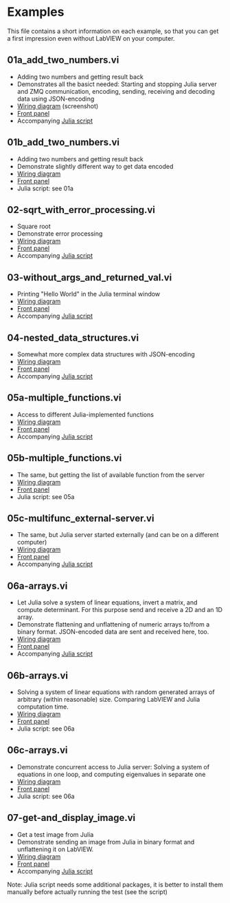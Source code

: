 # Examples

This file contains a short information on each example, so that you can get a first impression even without LabVIEW on your computer. 

## 01a_add_two_numbers.vi
* Adding two numbers and getting result back
* Demonstrates all the basict needed: Starting and stopping Julia server and ZMQ communication, encoding, sending, receiving and decoding data using JSON-encoding
* [Wiring diagram](./LV-Screenshots/01a_add_two_numbers/diagramm.png) (screenshot)
* [Front panel](./LV-Screenshots/01a_add_two_numbers/FP.png)
* Accompanying [Julia script](../../src/LabVIEW/LV2Julia_examples/jl-scripts/01-add_two_numbers.jl)

## 01b_add_two_numbers.vi
* Adding two numbers and getting result back
* Demonstrate slightly different way to get data encoded
* [Wiring diagram](./LV-Screenshots/01b_add_two_numbers/diagramm.png) 
* [Front panel](./LV-Screenshots/01b_add_two_numbers/FP.png)
* Julia script: see 01a

## 02-sqrt_with_error_processing.vi
* Square root
* Demonstrate error processing
* [Wiring diagram](./LV-Screenshots/02-sqrt_with_error_processing/diagramm.png) 
* [Front panel](./LV-Screenshots/02-sqrt_with_error_processing/FP.png)
* Accompanying [Julia script](../../src/LabVIEW/LV2Julia_examples/jl-scripts/02-sqrt_with_error_processing.jl)

## 03-without_args_and_returned_val.vi
* Printing "Hello World" in the Julia terminal window
* [Wiring diagram](./LV-Screenshots/03-without_args_and_returned_val/diagramm.png) 
* [Front panel](./LV-Screenshots/03-without_args_and_returned_val/FP.png)
* Accompanying [Julia script](../../src/LabVIEW/LV2Julia_examples/jl-scripts/03-without_args_and_returned_val.jl)

## 04-nested_data_structures.vi
* Somewhat more complex data structures with JSON-encoding
* [Wiring diagram](./LV-Screenshots/04-nested_data_structures/diagramm.png) 
* [Front panel](./LV-Screenshots/04-nested_data_structures/FP.png)
* Accompanying [Julia script](../../src/LabVIEW/LV2Julia_examples/jl-scripts/04-nested_data_structures.jl)

## 05a-multiple_functions.vi
* Access to different Julia-implemented functions
* [Wiring diagram](./LV-Screenshots/05a-multiple_functions/diagramm.png) 
* [Front panel](./LV-Screenshots/05a-multiple_functions/FP.png)
* Accompanying [Julia script](../../src/LabVIEW/LV2Julia_examples/jl-scripts/05-multiple_functions.jl)

## 05b-multiple_functions.vi
* The same, but getting the list of available function from the server
* [Wiring diagram](./LV-Screenshots/05b-multiple_functions/diagramm.png) 
* [Front panel](./LV-Screenshots/05b-multiple_functions/FP.png)
* Julia script: see 05a

## 05c-multifunc_external-server.vi
* The same, but Julia server started externally (and can be on a different computer)
* [Wiring diagram](./LV-Screenshots/05c-multifunc_external-server/diagramm.png) 
* [Front panel](./LV-Screenshots/05c-multifunc_external-server/FP.png)
* Accompanying [Julia script](../../src/LabVIEW/LV2Julia_examples/jl-scripts/05-on_external_server.jl)

## 06a-arrays.vi
* Let Julia solve a system of linear equations, invert a matrix, and compute determinant. For this purpose send and receive a 2D and an 1D array.
* Demonstrate flattening and unflattening of numeric arrays to/from a binary format. JSON-encoded data are sent and received here, too.
* [Wiring diagram](./LV-Screenshots/06a-arrays/diagramm.png) 
* [Front panel](./LV-Screenshots/06a-arrays/FP.png)
* Accompanying [Julia script](../../src/LabVIEW/LV2Julia_examples/jl-scripts/06-arrays.jl)

## 06b-arrays.vi
* Solving a system of linear equations with random generated arrays of arbitrary (within reasonable) size. Comparing LabVIEW and Julia computation time.
* [Wiring diagram](./LV-Screenshots/06b-arrays/diagramm.png) 
* [Front panel](./LV-Screenshots/06b-arrays/FP.png)
* Julia script: see 06a

## 06c-arrays.vi
* Demonstrate concurrent access to Julia server: Solving a system of equations in one loop, and computing eigenvalues in separate one
* [Wiring diagram](./LV-Screenshots/06c-arrays/diagramm.png) 
* [Front panel](./LV-Screenshots/06c-arrays/FP.png)
* Julia script: see 06a

## 07-get-and_display_image.vi
* Get a test image from Julia 
* Demonstrate sending an image from Julia in binary format and unflattening it on LabVIEW. 
* [Wiring diagram](./LV-Screenshots/07-get-and_display_image/diagramm.png) 
* [Front panel](./LV-Screenshots/07-get-and_display_image/FP.png)
* Accompanying [Julia script](../../src/LabVIEW/LV2Julia_examples/jl-scripts/07-get-and_display_image.jl)

Note: Julia script needs some additional packages, it is better to install them manually before actually running the test (see the script)



